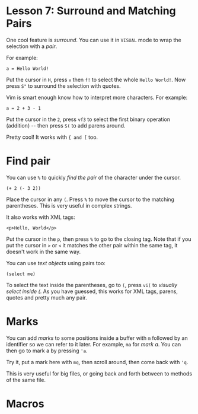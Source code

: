 # Lesson 7: Surround and Matching Pairs
One cool feature is _surround_. You can use it in `VISUAL` mode to wrap the
selection with a _pair_.

For example:

    a = Hello World!

Put the cursor in `H`, press `v` then `f!` to select the whole `Hello World!`.
Now press `S"` to surround the selection with quotes.

Vim is smart enough know how to interpret more characters. For example:

    a = 2 + 3 - 1

Put the cursor in the `2`, press `vf3` to select the first binary operation
(addition) -- then press `S(` to add parens around.

Pretty cool! It works with `{ and [` too.

# Find pair

You can use `%` to quickly _find the pair_ of the character under the cursor.

    (+ 2 (- 3 2))

Place the cursor in any `(`. Press `%` to move the cursor to the matching
parentheses. This is very useful in complex strings.

It also works with XML tags:

    <p>Hello, World</p>

Put the cursor in the `p`, then press `%` to go to the closing tag. Note that if
you put the cursor in `>` or `<` it matches the other pair within the same tag,
it doesn't work in the same way.

You can use _text objects_ using pairs too:

    (select me)

To select the text inside the parentheses, go to `(`, press `vi(` to _visually
select inside (_. As you have guessed, this works for XML tags, parens, quotes
and pretty much any pair.

# Marks
You can add _marks_ to some positions inside a buffer with `m` followed by an
identifier so we can refer to it later. For example, `ma` for _mark a_. You can
then go to mark a by pressing `'a`.

Try it, put a mark here with `mq`, then scroll around, then come back with
`'q`.

This is very useful for big files, or going back and forth between to methods of
the same file.

# Macros
